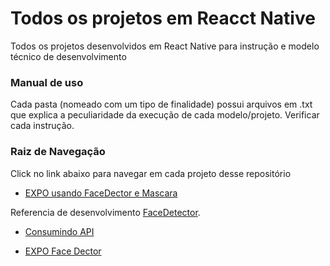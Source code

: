 # Todos os projetos em Reacct Native

Todos os projetos desenvolvidos em React Native para instrução e modelo técnico de desenvolvimento

### Manual de uso

Cada pasta (nomeado com um tipo de finalidade) possui arquivos em .txt que explica a peculiaridade da execução de cada 
modelo/projeto. Verificar cada instrução.

### Raiz de Navegação

Click no link abaixo para navegar em cada projeto desse repositório

* [EXPO usando FaceDector e Mascara](https://github.com/wilsonfalcao/ReactNative-Projects/tree/main/ReactNative%20-%20Usando%20Mascara%20no%20FaceDetector)

Referencia de desenvolvimento [FaceDetector](https://docs.expo.io/versions/latest/sdk/facedetector/).

* [Consumindo API]()

* [EXPO Face Dector]()